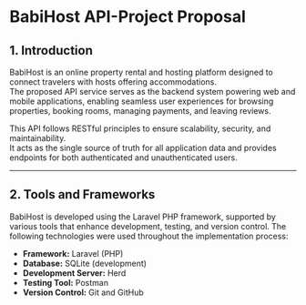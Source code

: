 # BabiHost API-Project Proposal

## 1. Introduction

BabiHost is an online property rental and hosting platform designed to connect travelers with hosts offering accommodations.  
The proposed API service serves as the backend system powering web and mobile applications, enabling seamless user experiences for browsing properties, booking rooms, managing payments, and leaving reviews.  

This API follows RESTful principles to ensure scalability, security, and maintainability.  
It acts as the single source of truth for all application data and provides endpoints for both authenticated and unauthenticated users.  

---

## 2. Tools and Frameworks

BabiHost is developed using the Laravel PHP framework, supported by various tools that enhance development, testing, and version control. The following technologies were used throughout the implementation process:

- **Framework:** Laravel (PHP)  
- **Database:** SQLite (development)  
- **Development Server:** Herd  
- **Testing Tool:** Postman  
- **Version Control:** Git and GitHub  
